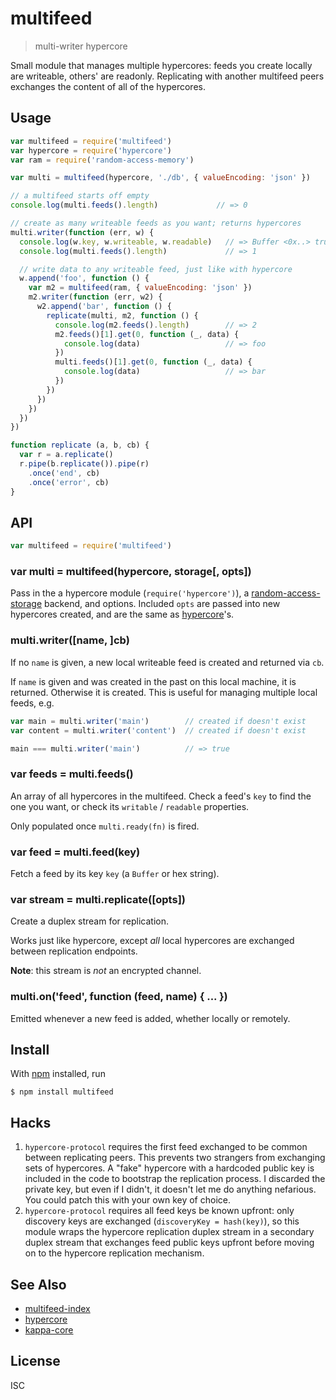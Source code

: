 # multifeed

> multi-writer hypercore

Small module that manages multiple hypercores: feeds you create locally are
writeable, others' are readonly. Replicating with another multifeed peers
exchanges the content of all of the hypercores.

## Usage

```js
var multifeed = require('multifeed')
var hypercore = require('hypercore')
var ram = require('random-access-memory')

var multi = multifeed(hypercore, './db', { valueEncoding: 'json' })

// a multifeed starts off empty
console.log(multi.feeds().length)             // => 0

// create as many writeable feeds as you want; returns hypercores
multi.writer(function (err, w) {
  console.log(w.key, w.writeable, w.readable)   // => Buffer <0x..> true true
  console.log(multi.feeds().length)             // => 1

  // write data to any writeable feed, just like with hypercore
  w.append('foo', function () {
    var m2 = multifeed(ram, { valueEncoding: 'json' })
    m2.writer(function (err, w2) {
      w2.append('bar', function () {
        replicate(multi, m2, function () {
          console.log(m2.feeds().length)        // => 2
          m2.feeds()[1].get(0, function (_, data) {
            console.log(data)                   // => foo
          })
          multi.feeds()[1].get(0, function (_, data) {
            console.log(data)                   // => bar
          })
        })
      })
    })
  })
})

function replicate (a, b, cb) {
  var r = a.replicate()
  r.pipe(b.replicate()).pipe(r)
    .once('end', cb)
    .once('error', cb)
}
```

## API

```js
var multifeed = require('multifeed')
```

### var multi = multifeed(hypercore, storage[, opts])

Pass in the a hypercore module (`require('hypercore')`), a
[random-access-storage](https://github.com/random-access-storage/random-access-storage)
backend, and options. Included `opts` are passed into new hypercores created,
and are the same as
[hypercore](https://github.com/mafintosh/hypercore#var-feed--hypercorestorage-key-options)'s.

### multi.writer([name, ]cb)

If no `name` is given, a new local writeable feed is created and returned via
`cb`.

If `name` is given and was created in the past on this local machine, it is
returned. Otherwise it is created. This is useful for managing multiple local
feeds, e.g.

```js
var main = multi.writer('main')        // created if doesn't exist
var content = multi.writer('content')  // created if doesn't exist

main === multi.writer('main')          // => true
```

### var feeds = multi.feeds()

An array of all hypercores in the multifeed. Check a feed's `key` to
find the one you want, or check its `writable` / `readable` properties.

Only populated once `multi.ready(fn)` is fired.

### var feed = multi.feed(key)

Fetch a feed by its key `key` (a `Buffer` or hex string).

### var stream = multi.replicate([opts])

Create a duplex stream for replication.

Works just like hypercore, except *all* local hypercores are exchanged between
replication endpoints.

**Note**: this stream is *not* an encrypted channel.

### multi.on('feed', function (feed, name) { ... })

Emitted whenever a new feed is added, whether locally or remotely.

## Install

With [npm](https://npmjs.org/) installed, run

```
$ npm install multifeed
```

## Hacks

1. `hypercore-protocol` requires the first feed exchanged to be common between
   replicating peers. This prevents two strangers from exchanging sets of
   hypercores. A "fake" hypercore with a hardcoded public key is included in the
   code to bootstrap the replication process. I discarded the private key, but
   even if I didn't, it doesn't let me do anything nefarious. You could patch
   this with your own key of choice.
2. `hypercore-protocol` requires all feed keys be known upfront: only discovery
   keys are exchanged (`discoveryKey = hash(key)`), so this module wraps the
   hypercore replication duplex stream in a secondary duplex stream that
   exchanges feed public keys upfront before moving on to the hypercore
   replication mechanism.

## See Also

- [multifeed-index](https://github.com/noffle/multifeed-index)
- [hypercore](https://github.com/mafintosh/hypercore)
- [kappa-core](https://github.com/noffle/kappa-core)

## License

ISC
